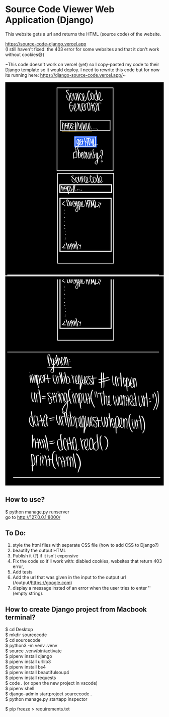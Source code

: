 # Source Code Viewer Web Application (Django)  
This website gets a url and returns the HTML (source code) of the website.   

https://source-code-django.vercel.app  
(I still haven't fixed: the 403 error for some websites and that it don't work without cookies😅)  
  
~This code doesn't work on vercel (yet) so I copy-pasted my code to their Django template so it would deploy. I need to rewrite this code but for now its running here:  https://django-source-code.vercel.app/~  

![notes](notes1.jpg)  
![notes](notes2.jpg)  

## How to use?
$ python manage.py runserver   
go to http://127.0.0.1:8000/ 

## To Do:
1. style the html files with separate CSS file (how to add CSS to Django?)
2. beautify the output HTML 
3. Publish it (?) if it isn't expensive
4. Fix the code so it'll work with: diabled cookies, websites that return 403 error,
5. Add tests
6. Add the url that was given in the input to the output url (/output/https://google.com)
7. display a message insted of an error when the user tries to enter '' (empty string).  

## How to create Django project from Macbook terminal?
$ cd Desktop  
$ mkdir sourcecode  
$ cd sourcecode  
$ python3 -m venv .venv  
$ source .venv/bin/activate  
$ pipenv install django  
$ pipenv install urllib3  
$ pipenv install bs4  
$ pipenv install beautifulsoup4  
$ pipenv install requests  
$ code . (or open the new project in vscode)  
$ pipenv shell  
$ django-admin startproject sourcecode .  
$ python manage.py startapp inspector    

$ pip freeze > requirements.txt  

<!-- 
## From https://github.com/codesandbox/codesandbox-template-django:
$ python -m venv .venv  
$ source .venv/bin/activate  

(.venv) $ pip install -r requirements.txt  
(.venv) $ python manage.py migrate  
(.venv) $ python manage.py createsuperuser  
(.venv) $ python manage.py runserver  
Load the site at http://127.0.0.1:8000  

$ pipenv install  
$ pipenv shell  
(.venv) $ python manage.py migrate  
(.venv) $ python manage.py createsuperuser  
(.venv) $ python manage.py runserver  
Load the site at http://127.0.0.1:8000   

$ python -m venv .venv  
$ pip install django  
$ pip install urllib3  

https://codinggear.blog/how-to-upload-django-project-to-github/?expand_article=1  
-->
